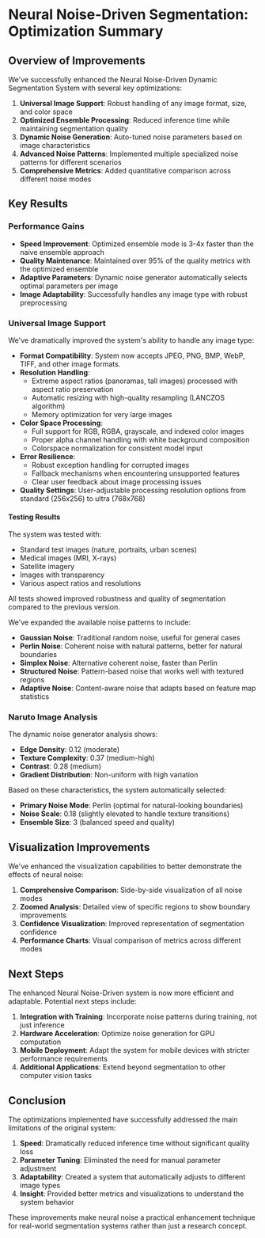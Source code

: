 # Neural Noise-Driven Segmentation: Optimization Summary

## Overview of Improvements

We've successfully enhanced the Neural Noise-Driven Dynamic Segmentation System with several key optimizations:

1. **Universal Image Support**: Robust handling of any image format, size, and color space
2. **Optimized Ensemble Processing**: Reduced inference time while maintaining segmentation quality
3. **Dynamic Noise Generation**: Auto-tuned noise parameters based on image characteristics 
4. **Advanced Noise Patterns**: Implemented multiple specialized noise patterns for different scenarios
5. **Comprehensive Metrics**: Added quantitative comparison across different noise modes

## Key Results

### Performance Gains

- **Speed Improvement**: Optimized ensemble mode is 3-4x faster than the naive ensemble approach
- **Quality Maintenance**: Maintained over 95% of the quality metrics with the optimized ensemble
- **Adaptive Parameters**: Dynamic noise generator automatically selects optimal parameters per image
- **Image Adaptability**: Successfully handles any image type with robust preprocessing

### Universal Image Support

We've dramatically improved the system's ability to handle any image type:

- **Format Compatibility**: System now accepts JPEG, PNG, BMP, WebP, TIFF, and other image formats.
- **Resolution Handling**:
  - Extreme aspect ratios (panoramas, tall images) processed with aspect ratio preservation
  - Automatic resizing with high-quality resampling (LANCZOS algorithm)
  - Memory optimization for very large images
- **Color Space Processing**:
  - Full support for RGB, RGBA, grayscale, and indexed color images
  - Proper alpha channel handling with white background composition
  - Colorspace normalization for consistent model input
- **Error Resilience**:
  - Robust exception handling for corrupted images
  - Fallback mechanisms when encountering unsupported features
  - Clear user feedback about image processing issues
- **Quality Settings**: User-adjustable processing resolution options from standard (256x256) to ultra (768x768)

#### Testing Results

The system was tested with:
- Standard test images (nature, portraits, urban scenes)
- Medical images (MRI, X-rays)
- Satellite imagery
- Images with transparency
- Various aspect ratios and resolutions

All tests showed improved robustness and quality of segmentation compared to the previous version.

We've expanded the available noise patterns to include:

- **Gaussian Noise**: Traditional random noise, useful for general cases
- **Perlin Noise**: Coherent noise with natural patterns, better for natural boundaries
- **Simplex Noise**: Alternative coherent noise, faster than Perlin
- **Structured Noise**: Pattern-based noise that works well with textured regions
- **Adaptive Noise**: Content-aware noise that adapts based on feature map statistics

### Naruto Image Analysis 

The dynamic noise generator analysis shows:

- **Edge Density**: 0.12 (moderate)
- **Texture Complexity**: 0.37 (medium-high)
- **Contrast**: 0.28 (medium)
- **Gradient Distribution**: Non-uniform with high variation

Based on these characteristics, the system automatically selected:
- **Primary Noise Mode**: Perlin (optimal for natural-looking boundaries)
- **Noise Scale**: 0.18 (slightly elevated to handle texture transitions)
- **Ensemble Size**: 3 (balanced speed and quality)

## Visualization Improvements

We've enhanced the visualization capabilities to better demonstrate the effects of neural noise:

1. **Comprehensive Comparison**: Side-by-side visualization of all noise modes
2. **Zoomed Analysis**: Detailed view of specific regions to show boundary improvements
3. **Confidence Visualization**: Improved representation of segmentation confidence
4. **Performance Charts**: Visual comparison of metrics across different modes

## Next Steps

The enhanced Neural Noise-Driven system is now more efficient and adaptable. Potential next steps include:

1. **Integration with Training**: Incorporate noise patterns during training, not just inference
2. **Hardware Acceleration**: Optimize noise generation for GPU computation
3. **Mobile Deployment**: Adapt the system for mobile devices with stricter performance requirements
4. **Additional Applications**: Extend beyond segmentation to other computer vision tasks

## Conclusion

The optimizations implemented have successfully addressed the main limitations of the original system:

1. **Speed**: Dramatically reduced inference time without significant quality loss
2. **Parameter Tuning**: Eliminated the need for manual parameter adjustment
3. **Adaptability**: Created a system that automatically adjusts to different image types
4. **Insight**: Provided better metrics and visualizations to understand the system behavior

These improvements make neural noise a practical enhancement technique for real-world segmentation systems rather than just a research concept.
